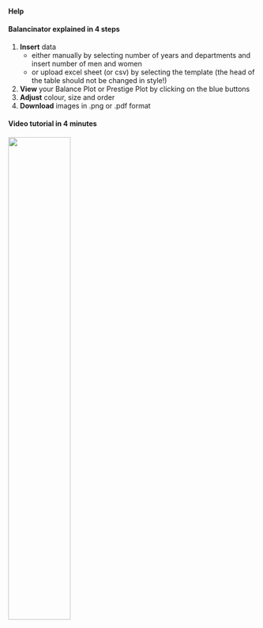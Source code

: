 <h4>Help</h4>	


<h4>Balancinator explained in 4 steps</h4>	


1. **Insert** data
    - either manually by selecting number of years and departments and insert number of men and women
    - or upload excel sheet (or csv) by selecting the template (the head of the table should not be changed in style!)
2. **View** your Balance Plot or Prestige Plot by clicking on the blue buttons
3. **Adjust** colour, size and order
4. **Download** images in .png or .pdf format



<h4>Video tutorial in 4 minutes</h4>	



<left>
<a href='https://mediasite.uit.no/Mediasite/Play/446385c0f55748cab69a14fa1ed735541d'><img src='https://intranett.uit.no/Content/709268/cache=1605876782000/Screenshot+2020-11-20+at+13.51.05.png' width='50%'></img></a>
</left>


